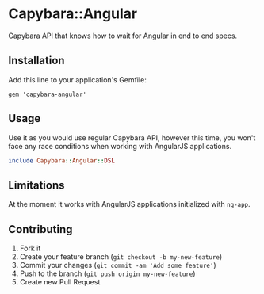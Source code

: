 # Capybara::Angular

Capybara API that knows how to wait for Angular in end to end specs.

## Installation

Add this line to your application's Gemfile:

    gem 'capybara-angular'

## Usage

Use it as you would use regular Capybara API, however this time, you won't face any race conditions when working with AngularJS applications.

```ruby
include Capybara::Angular::DSL
```

## Limitations

At the moment it works with AngularJS applications initialized with `ng-app`.

## Contributing

1. Fork it
2. Create your feature branch (`git checkout -b my-new-feature`)
3. Commit your changes (`git commit -am 'Add some feature'`)
4. Push to the branch (`git push origin my-new-feature`)
5. Create new Pull Request
